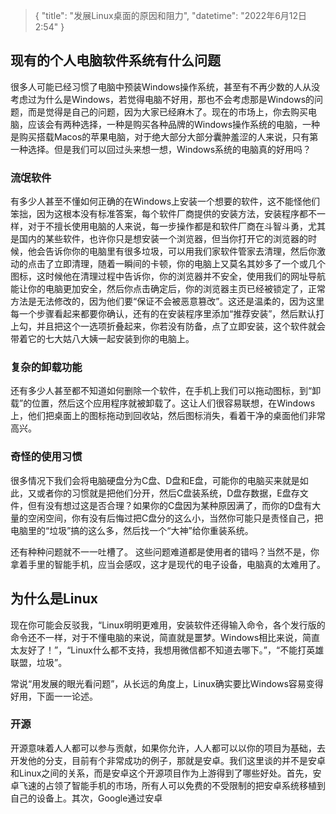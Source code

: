 > {
>   "title": "发展Linux桌面的原因和阻力",
>   "datetime": "2022年6月12日 2:54"
> }

## 现有的个人电脑软件系统有什么问题

很多人可能已经习惯了电脑中预装Windows操作系统，甚至有不再少数的人从没考虑过为什么是Windows，若觉得电脑不好用，那也不会考虑那是Windows的问题，而是觉得是自己的问题，因为大家已经麻木了。现在的市场上，你去购买电脑，应该会有两种选择，一种是购买各种品牌的Windows操作系统的电脑，一种是购买搭载Macos的苹果电脑，对于绝大部分大部分囊肿羞涩的人来说，只有第一种选择。但是我们可以回过头来想一想，Windows系统的电脑真的好用吗？

### 流氓软件

有多少人甚至不懂如何正确的在Windows上安装一个想要的软件，这不能怪他们笨拙，因为这根本没有标准答案，每个软件厂商提供的安装方法，安装程序都不一样，对于不擅长使用电脑的人来说，每一步操作都是和软件厂商在斗智斗勇，尤其是国内的某些软件，也许你只是想安装一个浏览器，但当你打开它的浏览器的时候，他会告诉你你的电脑里有很多垃圾，可以用我们家软件管家去清理，然后你激动的点击了立即清理，随着一瞬间的卡顿，你的电脑上又莫名其妙多了一个或几个图标，这时候他在清理过程中告诉你，你的浏览器并不安全，使用我们的网址导航能让你的电脑更加安全，然后你点击确定后，你的浏览器主页已经被锁定了，正常方法是无法修改的，因为他们要“保证不会被恶意篡改”。这还是温柔的，因为这里每一个步骤看起来都要你确认，还有的在安装程序里添加“推荐安装”，然后默认打上勾，并且把这个一选项折叠起来，你若没有防备，点了立即安装，这个软件就会带着它的七大姑八大姨一起安装到你的电脑上。

### 复杂的卸载功能

还有多少人甚至都不知道如何删除一个软件，在手机上我们可以拖动图标，到“卸载”的位置，然后这个应用程序就被卸载了。这让人们很容易联想，在Windows上，他们把桌面上的图标拖动到回收站，然后图标消失，看着干净的桌面他们非常高兴。

### 奇怪的使用习惯

很多情况下我们会将电脑硬盘分为C盘、D盘和E盘，可能你的电脑买来就是如此，又或者你的习惯就是把他们分开，然后C盘装系统，D盘存数据，E盘存文件，但有没有想过这是否合理？如果你的C盘因为某种原因满了，而你的D盘有大量的空闲空间，你有没有后悔过把C盘分的这么小，当然你可能只是责怪自己，把电脑里的“垃圾”搞的这么多，然后找一个“大神”给你重装系统。

还有种种问题就不一一吐槽了。 这些问题难道都是使用者的错吗？当然不是，你拿着手里的智能手机，应当会感叹，这才是现代的电子设备，电脑真的太难用了。

## 为什么是Linux

现在你可能会反驳我，“Linux明明更难用，安装软件还得输入命令，各个发行版的命令还不一样，对于不懂电脑的来说，简直就是噩梦。Windows相比来说，简直太友好了！”，“Linux什么都不支持，我想用微信都不知道去哪下。”，“不能打英雄联盟，垃圾”。

常说“用发展的眼光看问题”，从长远的角度上，Linux确实要比Windows容易变得好用，下面一一论述。

### 开源

开源意味着人人都可以参与贡献，如果你允许，人人都可以以你的项目为基础，去开发他的分支，目前有个非常成功的例子，那就是安卓。我们这里谈的并不是安卓和Linux之间的关系，而是安卓这个开源项目作为上游得到了哪些好处。首先，安卓飞速的占领了智能手机的市场，所有人可以免费的不受限制的把安卓系统移植到自己的设备上。其次，Google通过安卓